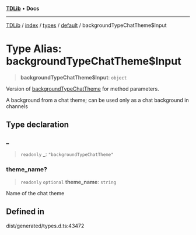 [**TDLib**](../../../../../../README.md) • **Docs**

***

[TDLib](../../../../../../modules.md) / [index](../../../../../README.md) / [types](../../../README.md) / [default](../README.md) / backgroundTypeChatTheme$Input

# Type Alias: backgroundTypeChatTheme$Input

> **backgroundTypeChatTheme$Input**: `object`

Version of [backgroundTypeChatTheme](backgroundTypeChatTheme.md) for method parameters.

A background from a chat theme; can be used only as a chat background in channels

## Type declaration

### \_

> `readonly` **\_**: `"backgroundTypeChatTheme"`

### theme\_name?

> `readonly` `optional` **theme\_name**: `string`

Name of the chat theme

## Defined in

dist/generated/types.d.ts:43472

